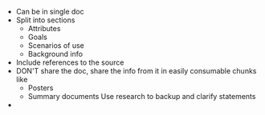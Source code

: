 - Can be in single doc
- Split into sections
	- Attributes
	- Goals
	- Scenarios of use
	- Background info
- Include references to the source
- DON'T share the doc, share the info from it in easily consumable chunks like
	- Posters
	- Summary documents
  Use research to backup and clarify statements
- 
